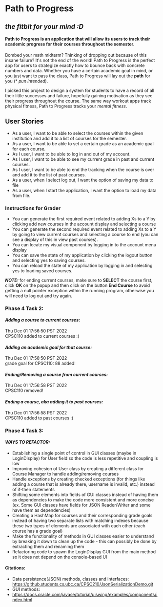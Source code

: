 # Path to Progress 

## *the fitbit for your mind :D*

#### Path to Progress is an application that will allow its users to track their academic progress for their courses throughout the semester. 
Bombed your math midterm? Thinking of dropping out because of this insane failure? It's not the end of the world! Path to Progress is the perfect app for users to strategize exactly how to bounce back with concrete numbers and data. Whether you have a certain academic goal in mind, or you just want to pass the class, Path to Progress will lay out the **path** for you (* *pun intended*).  

I picked this project to design a system for students to have a record of all their little successes and failure, hopefully gaining motivation as they see their progress throughout the course. The same way workout apps track physical fitness, Path to Progress tracks your *mental fitness*. 

## User Stories 
- As a user, I want to be able to select the courses within the given institution and add it to a list of courses for the semester.
- As a user, I want to be able to set a certain grade as an academic goal for each course.
- As I user, I want to be able to log in and out of my account. 
- As I user, I want to be able to see my current grade in past and current courses. 
- As I user, I want to be able to end the tracking when the course is over and add it to the list of past courses. 
- As a user, when I select log out, I want the option of saving my data to file 
- As a user, when I start the application, I want the option to load my data from file.


### Instructions for Grader 
- You can generate the first required event related to adding Xs to a Y by clicking add new courses in the account display 
and selecting a course 
- You can generate the second required event related to adding Xs to a Y by going to view current courses and selecting 
a course to end (you can see a display of this in view past courses).
- You can locate my visual component by logging in to the account menu display 
- You can save the state of my application by clicking the logout button and selecting yes to saving courses. 
- You can reload the state of my application by logging in and selecting yes to loading saved courses. 

**_NOTE:_** for ending current courses, make sure to **SELECT** the course first, click **OK** on the popup and then click on the 
button **End Course** to avoid getting a null pointer exception within the running program, otherwise you will need to 
log out and try again. 

### Phase 4 Task 2: 
#### _Adding a course to current courses:_
<p>Thu Dec 01 17:56:50 PST 2022<br> 
CPSC110 added to current courses :(</p>

#### _Adding an academic goal for that course:_
<p>Thu Dec 01 17:56:50 PST 2022<br>
grade goal for CPSC110: 88 added!</p>

#### _Ending/Removing a course from current courses:_
<p>Thu Dec 01 17:56:58 PST 2022<br>
CPSC110 removed!</p>

#### _Ending a course, aka adding it to past courses:_
<p>Thu Dec 01 17:56:58 PST 2022<br>
CPSC110 added to past courses :)</p>

### Phase 4 Task 3: 

#### _WAYS TO REFACTOR:_
- Establishing a single point of control in GUI classes (maybe in LoginDisplay) for User field so the code is less repetitive and coupling is low 
- Improving cohesion of User class by creating a different class for Course Manager to handle adding/removing courses 
- Handle exceptions by creating checked exceptions (for things like adding a course that is already there, username is invalid, etc.) instead of if-then statements
- Shifting some elements into fields of GUI classes instead of having them as dependencies to make the code more consistent and more concise (ex. Some GUI classes have fields for JSON Reader/Writer and some have them as dependencies)
- Creating a HashMap for courses and their corresponding grade goals instead of having two separate lists with matching indexes because these two types of elements are associated with each other (each course has a grade goal)
- Make the functionality of methods in GUI classes easier to understand by breaking it down to clean up the code - this can possibly be done by extracting them and renaming them
- Refactoring code to spawn the LoginDisplay GUI  from the main method so it does not depend on the console-based UI

#### Citations: 
- Data persistence(JSON) methods, classes and interfaces: 
https://github.students.cs.ubc.ca/CPSC210/JsonSerializationDemo.git
- GUI methods: 
- https://docs.oracle.com/javase/tutorial/uiswing/examples/components/index.html



  